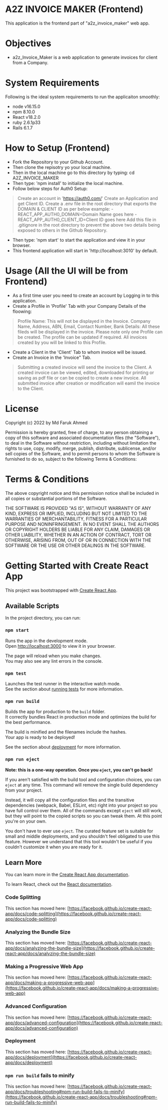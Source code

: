 # A2Z INVOICE MAKER (Frontend)

This application is the frontend part of "a2z_invoice_maker" web app.

# Objectives
* a2z_Invoice_Maker is a web application to generate invoices for client from a Company.

# System Requirements
Following is the ideal system requirements to run the applicaiton smoothly:
* node v16.15.0
* npm 8.10.0
* React v18.2.0
* ruby 2.6.1p33
* Rails 6.1.7

# How to Setup (Frontend)
* Fork the Repository to your Github Account.
* Then clone the repisotry yo your local machine.
* Then in the local machine go to this directory by typing: cd A2Z_INVOICE_MAKER
* Then type: 'npm install' to initialize the local machine.
* Follow below steps for Auth0 Setup:
> Create an account in 'https://auth0.com/'
> Create an Application and get Client ID.
> Create a .env file in the root directory that exports the DOMAIN & CLIENT ID as per below example:
        - REACT_APP_AUTH0_DOMAIN=Domain Name goes here
        - REACT_APP_AUTH0_CLIENT_ID=Client ID goes here
> Add this file in .gitignore in the root directory to prevent the above two details being exposed to others in the Github Repository. 
* Then type: 'npm start' to start the application and view it in your browser.
* This frontend application will start in 'http://localhost:3010' by default.


# Usage (All the UI will be from Frontend)
* As a first time user you need to create an account by Logging in to this application.
* Create a Profile in 'Profile' Tab with your Company Details of the floowing:
> Profile Name: This will not be displayed in the Invoice.
> Company Name, Address, ABN, Email, Contact Number, Bank Details: All these fileds will be displayed in the invoice.
> Please note only one Profile can be created. The profile can be updated if required. All invoices created by you will be linked to this Profile.
* Create a Client in the 'Client' Tab to whom invoice will be issued. 
* Create an Invoice in the 'Invoice" Tab.
> Submitting a created invoice will send the invoice to the Client.
> A created invoice can be viewed, edited, downloaded for printing or saving as pdf file or can be copied to create a new invoice.
> All submitted invoice after creation or modification will eamil the invoice to the Client.

# License
Copyright (c) 2022 by Md Faruk Ahmed

Permission is hereby granted, free of charge, to any person obtaining a copy of this software and associated documentation files (the "Software"), to deal in the Software without restriction, including without limitation the rights to use, copy, modify, merge, publish, distribute, sublicense, and/or sell copies of the Software, and to permit persons to whom the Software is furnished to do so, subject to the following Terms & Conditions:

# Terms & Conditions
The above copyright notice and this permission notice shall be included in all copies or substantial portions of the Software.

THE SOFTWARE IS PROVIDED "AS IS", WITHOUT WARRANTY OF ANY KIND, EXPRESS OR IMPLIED, INCLUDING BUT NOT LIMITED TO THE WARRANTIES OF MERCHANTABILITY, FITNESS FOR A PARTICULAR PURPOSE AND NONINFRINGEMENT. IN NO EVENT SHALL THE AUTHORS OR COPYRIGHT HOLDERS BE LIABLE FOR ANY CLAIM, DAMAGES OR OTHER LIABILITY, WHETHER IN AN ACTION OF CONTRACT, TORT OR OTHERWISE, ARISING FROM, OUT OF OR IN CONNECTION WITH THE SOFTWARE OR THE USE OR OTHER DEALINGS IN THE SOFTWARE.




# Getting Started with Create React App

This project was bootstrapped with [Create React App](https://github.com/facebook/create-react-app).

## Available Scripts

In the project directory, you can run:

### `npm start`

Runs the app in the development mode.\
Open [http://localhost:3000](http://localhost:3000) to view it in your browser.

The page will reload when you make changes.\
You may also see any lint errors in the console.

### `npm test`

Launches the test runner in the interactive watch mode.\
See the section about [running tests](https://facebook.github.io/create-react-app/docs/running-tests) for more information.

### `npm run build`

Builds the app for production to the `build` folder.\
It correctly bundles React in production mode and optimizes the build for the best performance.

The build is minified and the filenames include the hashes.\
Your app is ready to be deployed!

See the section about [deployment](https://facebook.github.io/create-react-app/docs/deployment) for more information.

### `npm run eject`

**Note: this is a one-way operation. Once you `eject`, you can't go back!**

If you aren't satisfied with the build tool and configuration choices, you can `eject` at any time. This command will remove the single build dependency from your project.

Instead, it will copy all the configuration files and the transitive dependencies (webpack, Babel, ESLint, etc) right into your project so you have full control over them. All of the commands except `eject` will still work, but they will point to the copied scripts so you can tweak them. At this point you're on your own.

You don't have to ever use `eject`. The curated feature set is suitable for small and middle deployments, and you shouldn't feel obligated to use this feature. However we understand that this tool wouldn't be useful if you couldn't customize it when you are ready for it.

## Learn More

You can learn more in the [Create React App documentation](https://facebook.github.io/create-react-app/docs/getting-started).

To learn React, check out the [React documentation](https://reactjs.org/).

### Code Splitting

This section has moved here: [https://facebook.github.io/create-react-app/docs/code-splitting](https://facebook.github.io/create-react-app/docs/code-splitting)

### Analyzing the Bundle Size

This section has moved here: [https://facebook.github.io/create-react-app/docs/analyzing-the-bundle-size](https://facebook.github.io/create-react-app/docs/analyzing-the-bundle-size)

### Making a Progressive Web App

This section has moved here: [https://facebook.github.io/create-react-app/docs/making-a-progressive-web-app](https://facebook.github.io/create-react-app/docs/making-a-progressive-web-app)

### Advanced Configuration

This section has moved here: [https://facebook.github.io/create-react-app/docs/advanced-configuration](https://facebook.github.io/create-react-app/docs/advanced-configuration)

### Deployment

This section has moved here: [https://facebook.github.io/create-react-app/docs/deployment](https://facebook.github.io/create-react-app/docs/deployment)

### `npm run build` fails to minify

This section has moved here: [https://facebook.github.io/create-react-app/docs/troubleshooting#npm-run-build-fails-to-minify](https://facebook.github.io/create-react-app/docs/troubleshooting#npm-run-build-fails-to-minify)



